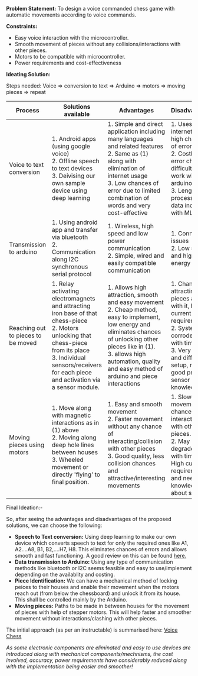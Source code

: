 **Problem Statement:** To design a voice commanded chess game with automatic movements according to voice commands.

**Constraints:**
* Easy voice interaction with the microcontroller.
* Smooth movement of pieces without any collisions/interactions with other pieces.
* Motors to be compatible with microcontroller.
* Power requirements and cost-effectiveness

**Ideating Solution:**

Steps needed: Voice => conversion to text => Arduino => motors => moving pieces => repeat

Process | Solutions available | Advantages | Disadvantages
--------|---------------------|------------|--------------
Voice to text conversion| 1. Android apps (using google voice) <br/> 2. Offline speech to text devices <br/> 3. Deivising our own sample device using deep learning | 1. Simple and direct application including many languages and related features <br/> 2. Same as (1) along with elimination of internet usage <br/> 3. Low chances of error due to limited combination of words and very cost-effective | 1. Uses internet and high chances of error <br/> 2. Costly, high error chances, difficult to work with arduino <br/> 3. Lengthy process of data inclusion with ML <br/>
Transmission to arduino| 1. Using android app and transfer via bluetooth <br/> 2. Communication along I2C synchronous serial protocol | 1. Wireless, high speed and low power communication <br/> 2. Simple, wired and easily compatible communication| 1. Connection issues <br/> 2. Low speed and high energy module
Reaching out to pieces to be moved | 1. Relay activating electromagnets and attracting iron base of that chess-piece <br/> 2. Motors unlocking that chess-piece from its place <br/> 3. Individual sensors/receivers for each piece and activation via a sensor module.| 1. Allows high attraction, smooth and easy movement <br/> 2. Cheap method, easy to implement, low energy and eliminates chances of unlocking other pieces like in (1). <br/> 3. allows high automation, quality and easy method of arduino and piece interactions | 1. Chances of attracting other pieces along with it, high current requirement <br/> 2. System may corrode/break with time <br/> 3. Very costly and difficult to setup, needs good practical sensor knowledge.
Moving pieces using motors | 1. Move along with magnetic interactions as in (1) above <br/> 2. Moving along deep hole lines between houses <br/> 3. Wheeled movement or directly 'flying' to final position. | 1. Easy and smooth movement <br/> 2. Faster movement without any chance of interacting/collision with other pieces <br/> 3. Good quality, less collision chances and attractive/interesting movements | 1. Slower movement and chances of interactions with other pieces. <br/> 2. May degrade/break with time <br/> High current requirement and need good knowledge about sensors.

Final Ideation:-

So, after seeing the advantages and disadvantages of the proposed solutions, we can choose the following:
* **Speech to Text conversion:** Using deep learning to make our own device which converts speech to text for only the required ones like A1, A2....A8, B1, B2,....H7, H8. This eliminates chances of errors and allows smooth and fast functioning. A good review on this can be found [here.](http://ijarcet.org/wp-content/uploads/IJARCET-VOL-4-ISSUE-7-3067-3072.pdf)
* **Data transmission to Arduino:** Using any type of communication methods like bluetooth or I2C seems feasible and easy to use/implement depending on the availablity and costing.
* **Piece Identification:** We can have a mechanical method of locking peices to their houses and enable their movement when the motors reach out (from below the chessboard) and unlock it from its house. This shall be controlled mainly by the Arduino.
* **Moving pieces:** Paths to be made in between houses for the movement of pieces with help of stepper motors. This will help faster and smoother movement without interactions/clashing with other pieces.

The initial approach (as per an instructable) is summarised here: [Voice Chess](https://github.com/prateekagrawalgithub/Electronics-club-Mini-Task-1/blob/master/Entertainment/Voice%20Chess.md)

*As some electronic components are eliminated and easy to use devices are introduced along with mechanical components/mechnisms, the cost involved, accuracy, power requirements have considerably reduced along with the implementation being easier and smoother!*
